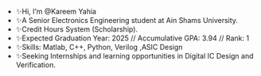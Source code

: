 -  ✨Hi, I’m @Kareem Yahia
-  ✨A Senior Electronics Engineering student at Ain Shams University.
-  ✨Credit Hours System (Scholarship).
-  ✨Expected Graduation Year: 2025  //  Accumulative GPA: 3.94  // Rank: 1
-  ✨Skills: Matlab, C++, Python, Verilog ,ASIC Design
-  ✨Seeking Internships and learning opportunities in Digital IC Design and Verification.
  
<!---
Kareem-Yahia/Kareem-Yahia is a ✨ special ✨ repository because its `README.md` (this file) appears on your GitHub profile.
You can click the Preview link to take a look at your changes.
--->
